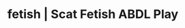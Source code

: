 ---
categories:
- POV Erotica
- Roleplay Fantasies
- Gothic Erotica
- Scat Fetish
- Alt Aesthetic
image: /assets/images/1747713863171.webp
layout: post
schema:
  description: Premium adult content featuring ABDL Play, Scat Fetish. High-quality
    images with sensual themes.
  keywords:
  - Inclusive Desire
  - ABDL Play
  - Mindful Kink
  - Scat Fetish
  - Slow Burn
  - Real Couples
  name: 1747713863171 | ABDL Play Scat Fetish
  type: VisualArtwork
seo:
  description: Featured content with exclusive Scat Fetish, ABDL Play. HD images available.
  keywords: Scat Fetish, ABDL Play
  og_image: /assets/images/1747713863171.webp
  schema_type: VisualArtwork
tags:
- '#fetish'
- ABDL Play
- Scat Fetish
title: fetish | Scat Fetish ABDL Play
---